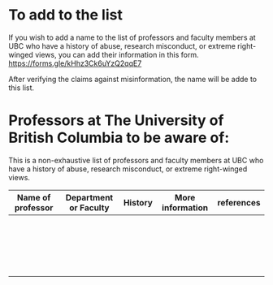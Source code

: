 # To add to the list
If you wish to add a name to the list of professors and faculty members at UBC who have a history of abuse, research misconduct, or extreme right-winged views, you can add their information in this form. 
https://forms.gle/kHhz3Ck6uYzQ2qqE7

After verifying the claims against misinformation, the name will be adde to this list. 

# Professors at The University of British Columbia to be aware of:
This is a non-exhaustive list of professors and faculty members at UBC who have a history of abuse, research misconduct, or extreme right-winged views.

| Name of professor  | Department or Faculty | History | More information | references |
|:---:|:---:|:---:|:---:|:---:|
|  | | | | |
|  | | | | |
|  | | | | |
|  | | | | |
|  | | | | |
|  | | | | |
|  | | | | |
|  | | | | |
|  | | | | |
|  | | | | |
|  | | | | |
|  | | | | |
|  | | | | |
|  | | | | |
|  | | | | |
|  | | | | |
|  | | | | |
|  | | | | |
|  | | | | |
|  | | | | |

